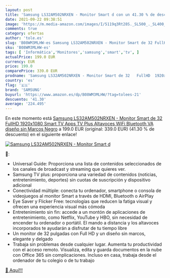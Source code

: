 ```yaml
---
layout: post
title: 'Samsung LS32AM502NRXEN - Monitor Smart d con un 41.30 % de descuento'
date: 2021-09-22 09:38:51
image: 'https://m.media-amazon.com/images/I/5119q3Rt28S._SL500_._SL400_.jpg'
comments: true
category: ofertas
author: 'tole.es'
slug: 'B08WM3MLHW-es Samsung LS32AM502NRXEN - Monitor Smart de 32 FullHD...'
sku: 'B08WM3MLHW-es'
tags: [ 'Informática','Monitores','samsung','smart','tv', ]
actualPrice: 199.0 EUR
currency: EUR
price: 199.0
comparePrice: 339.0 EUR
prodname: 'Samsung LS32AM502NRXEN - Monitor Smart de 32   FullHD  1920x1080  Smart TV Apps  TV Plus  Altavoces  WiFi  Bluetooth  VA  diseño sin Marcos  Negro'
country: 'es'
flag: '🇪🇸'
brand: 'SAMSUNG'
buyurl: 'https://www.amazon.es/dp/B08WM3MLHW/?tag=tolees-21'
descuento: '41.30'
average: '224.495'
---
```


En este momento está [Samsung LS32AM502NRXEN - Monitor Smart de 32   FullHD  1920x1080  Smart TV Apps  TV Plus  Altavoces  WiFi  Bluetooth  VA  diseño sin Marcos  Negro](https://www.amazon.es/dp/B08WM3MLHW/?tag=tolees-21) a 199.0 EUR (original: 339.0 EUR) (41.30 %  de descuento) en el siguiente enlace!

[![Samsung LS32AM502NRXEN - Monitor Smart d](https://m.media-amazon.com/images/I/5119q3Rt28S._SL500_._SL400_.jpg)](https://www.amazon.es/dp/B08WM3MLHW/?tag=tolees-21)

🔎:

- Universal Guide: Proporciona una lista de contenidos seleccionados de los canales de broadcast y streaming que quieres ver.
- Samsung TV plus: proporciona una variedad de contenidos (noticias, entretenimiento, deportes) sin cuotas de suscripción y dispositivo adicional
- Conectividad múltiple: conecta tu ordenador, smartphone o consola de videojuegos al monitor Smart a través de HDMI, Bluetooth o AirPlay
- Eye Saver y Flicker Free: tecnologías que reducen la fatiga visual y ofrecen una experiencia visual más cómoda
- Entretenimiento sin fin: accede a un montón de aplicaciones de entretenimiento, como Netflix, YouTube y HBO, sin necesidad de encender tu ordenador o portátil. El mando a distancia y los altavoces incorporados te ayudarán a disfrutar de tu tiempo libre
- Un monitor de 32 pulgadas con Full HD y un diseño sin marcos, elegante y delgado
- Trabaja sin problemas desde cualquier lugar. Aumenta tu productividad con el acceso remoto. Visualiza, edita y guarda documentos en la nube con Office 365 sin complicaciones. Incluso en casa, trabaja desde el ordenador de tu colegio o de tu trabajo

[🛒 Aquí!!!](https://www.amazon.es/dp/B08WM3MLHW/?tag=tolees-21)
